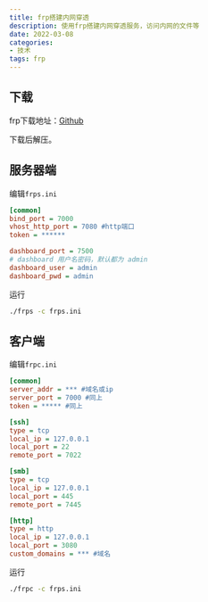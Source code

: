 ```yaml
---
title: frp搭建内网穿透
description: 使用frp搭建内网穿透服务，访问内网的文件等
date: 2022-03-08
categories:
- 技术
tags: frp
---
```


## 下载

frp下载地址：[Github](https://github.com/fatedier/frp/releases) 

下载后解压。

## 服务器端

编辑`frps.ini`

```ini
[common]
bind_port = 7000
vhost_http_port = 7080 #http端口
token = ******

dashboard_port = 7500
# dashboard 用户名密码，默认都为 admin
dashboard_user = admin
dashboard_pwd = admin
```

运行

```bash
./frps -c frps.ini
```



## 客户端

编辑`frpc.ini` 

```ini
[common]
server_addr = *** #域名或ip
server_port = 7000 #同上
token = ***** #同上

[ssh]
type = tcp
local_ip = 127.0.0.1
local_port = 22
remote_port = 7022

[smb]
type = tcp
local_ip = 127.0.0.1
local_port = 445
remote_port = 7445

[http]
type = http
local_ip = 127.0.0.1
local_port = 3080
custom_domains = *** #域名
```

运行

```bash
./frpc -c frps.ini
```



